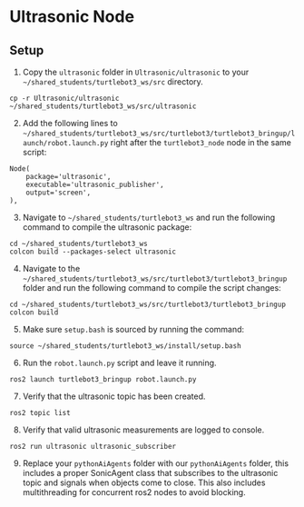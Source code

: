 # Ultrasonic Node
## Setup
1. Copy the `ultrasonic` folder in `Ultrasonic/ultrasonic` to your `~/shared_students/turtlebot3_ws/src` directory.
```
cp -r Ultrasonic/ultrasonic ~/shared_students/turtlebot3_ws/src/ultrasonic
```

2. Add the following lines to `~/shared_students/turtlebot3_ws/src/turtlebot3/turtlebot3_bringup/launch/robot.launch.py` right after the `turtlebot3_node` node in the same script:
```
Node(
    package='ultrasonic',
    executable='ultrasonic_publisher',
    output='screen',
),
```

3. Navigate to `~/shared_students/turtlebot3_ws` and run the following command to compile the ultrasonic package:
```
cd ~/shared_students/turtlebot3_ws
colcon build --packages-select ultrasonic
```

4. Navigate to the `~/shared_students/turtlebot3_ws/src/turtlebot3/turtlebot3_bringup` folder and run the following command to compile the script changes:
```
cd ~/shared_students/turtlebot3_ws/src/turtlebot3/turtlebot3_bringup
colcon build
```

5. Make sure `setup.bash` is sourced by running the command:
```
source ~/shared_students/turtlebot3_ws/install/setup.bash
```

6. Run the `robot.launch.py` script and leave it running.
```
ros2 launch turtlebot3_bringup robot.launch.py
```

7. Verify that the ultrasonic topic has been created.
```
ros2 topic list
```

8. Verify that valid ultrasonic measurements are logged to console.
```
ros2 run ultrasonic ultrasonic_subscriber
```

9. Replace your `pythonAiAgents` folder with our `pythonAiAgents` folder, this includes a proper SonicAgent class that subscribes to the ultrasonic topic and signals when objects come to close. This also includes multithreading for concurrent ros2 nodes to avoid blocking.